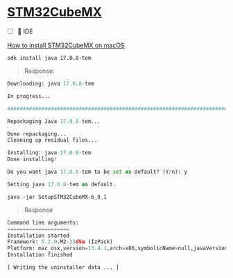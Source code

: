 # [STM32CubeMX](https://www.st.com/en/development-tools/stm32cubemx.html)


- [ ] :round_pushpin: IDE

[How to install STM32CubeMX on macOS](https://www.youtube.com/watch?v=NuYNmxmJKjU)

```
sdk install java 17.0.8-tem
```
> Response:
```python
Downloading: java 17.0.8-tem

In progress...

########################################################################################################################################################################################################################### 100.0%

Repackaging Java 17.0.8-tem...

Done repackaging...
Cleaning up residual files...

Installing: java 17.0.8-tem
Done installing!

Do you want java 17.0.8-tem to be set as default? (Y/n): y

Setting java 17.0.8-tem as default.

```

```
java -jar SetupSTM32CubeMX-6_9_1
```
> Response
```python
Command line arguments: 
====================
Installation started
Framework: 5.2.0.M2-33d5a (IzPack)
Platform: mac_osx,version=13.4.1,arch=x86,symbolicName=null,javaVersion=17.0.8
Installation finished

[ Writing the uninstaller data ... ]
```

